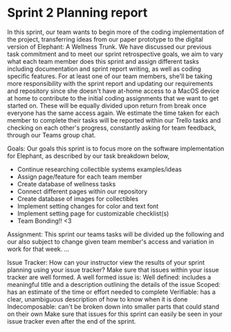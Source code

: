 # Sprint 2 Planning report

In this sprint, our team wants to begin more of the coding implementation of the project, transferring ideas from our paper prototype to the digital version of Elephant: A Wellness Trunk. We have discussed our previous task commitment and to meet our sprint retrospective goals, we aim to vary what each team member does this sprint and assign different tasks including documentation and sprint report writing, as well as coding specific features. For at least one of our team members, she'll be taking more responsibility with the sprint report and updating our requirements and repository since she doesn't have at-home access to a MacOS device at home to contribute to the initial coding assignments that we want to get started on. These will be equally divided upon return from break once everyone has the same access again. We estimate the time taken for each member to complete their tasks will be reported within our Trello tasks and checking on each other's progress, constantly asking for team feedback, through our Teams group chat.

Goals: Our goals this sprint is to focus more on the software implementation for Elephant, as described by our task breakdown below,
- Continue researching collectible systems examples/ideas
- Assign page/feature for each team member
- Create database of wellness tasks
- Connect different pages within our repository
- Create database of images for collectibles
- Implement setting changes for color and text font
- Implement setting page for customizable checklist(s)
- Team Bonding!! <3

Assignment: 
This sprint our teams tasks will be divided up the following and our also subject to change given team member's access and variation in work for that week.
...

Issue Tracker: How can your instructor view the results of your sprint planning using your issue tracker?
Make sure that issues within your issue tracker are well formed. A well formed issue is:
Well defined: includes a meaningful title and a description outlining the details of the issue
Scoped: has an estimate of the time or effort needed to complete
Verifiable: has a clear, unambiguous description of how to know when it is done
Indecomposable: can't be broken down into smaller parts that could stand on their own
Make sure that issues for this sprint can easily be seen in your issue tracker even after the end of the sprint.

